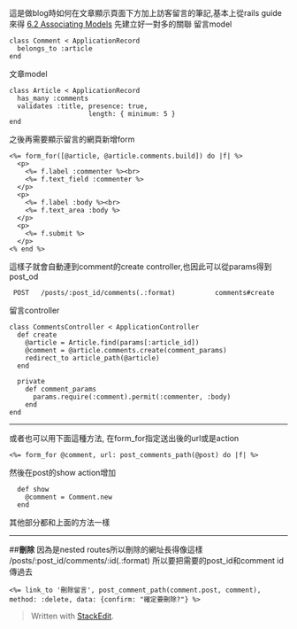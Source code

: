 這是做blog時如何在文章顯示頁面下方加上訪客留言的筆記,基本上從rails guide來得
[6.2 Associating Models](http://guides.rubyonrails.org/getting_started.html)
先建立好一對多的關聯
留言model

    class Comment < ApplicationRecord
      belongs_to :article
    end

文章model

    class Article < ApplicationRecord
      has_many :comments
      validates :title, presence: true,
                        length: { minimum: 5 }
    end


之後再需要顯示留言的網頁新增form


    <%= form_for([@article, @article.comments.build]) do |f| %>
      <p>
        <%= f.label :commenter %><br>
        <%= f.text_field :commenter %>
      </p>
      <p>
        <%= f.label :body %><br>
        <%= f.text_area :body %>
      </p>
      <p>
        <%= f.submit %>
      </p>
    <% end %>

這樣子就會自動連到comment的create controller,也因此可以從params得到post_od

     POST   /posts/:post_id/comments(.:format)          comments#create

留言controller

    class CommentsController < ApplicationController
      def create
        @article = Article.find(params[:article_id])
        @comment = @article.comments.create(comment_params)
        redirect_to article_path(@article)
      end
     
      private
        def comment_params
          params.require(:comment).permit(:commenter, :body)
        end
    end


----------
或者也可以用下面這種方法,
在form_for指定送出後的url或是action

    <%= form_for @comment, url: post_comments_path(@post) do |f| %>

然後在post的show action增加

      def show
        @comment = Comment.new
      end
 
其他部分都和上面的方法一樣


----------
##**刪除**
因為是nested routes所以刪除的網址長得像這樣
/posts/:post_id/comments/:id(.:format)
所以要把需要的post_id和comment id 傳過去

    <%= link_to '刪除留言', post_comment_path(comment.post, comment), method: :delete, data: {confirm: "確定要刪除?"} %>

> Written with [StackEdit](https://stackedit.io/).


